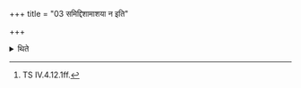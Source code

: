 +++
title = "03 समिद्दिशामाशया न इति"

+++

<details><summary>थिते</summary>

3. (The verses beginning with) samiddiśāmāśayā naḥ[^1] are to be used as the invitatory and offering verses to be used in accordance with the characteristic marks in the verses).  

[^1]: TS IV.4.12.1ff. 
</details>
